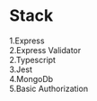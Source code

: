 # Stack
1.Express <br>
2.Express Validator <br>
2.Typescript <br>
3.Jest <br>
4.MongoDb <br>
5.Basic Authorization
